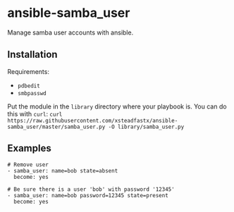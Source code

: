 # ansible-samba_user

Manage samba user accounts with ansible.

## Installation

Requirements:

- `pdbedit`
- `smbpasswd`

Put the module in the `library` directory where your playbook is. You can do this with `curl`: `curl https://raw.githubusercontent.com/xsteadfastx/ansible-samba_user/master/samba_user.py -O library/samba_user.py`

## Examples

```
# Remove user
- samba_user: name=bob state=absent
  become: yes

# Be sure there is a user 'bob' with password '12345'
- samba_user: name=bob password=12345 state=present
  become: yes
```
